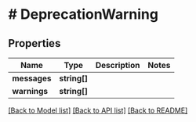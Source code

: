 # # DeprecationWarning

## Properties

Name | Type | Description | Notes
------------ | ------------- | ------------- | -------------
**messages** | **string[]** |  |
**warnings** | **string[]** |  |

[[Back to Model list]](../../README.md#models) [[Back to API list]](../../README.md#endpoints) [[Back to README]](../../README.md)
